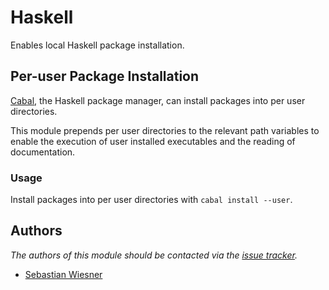 Haskell
=======

Enables local Haskell package installation.

Per-user Package Installation
-----------------------------

[Cabal][1], the Haskell package manager, can install packages into per user
directories.

This module prepends per user directories to the relevant path variables to
enable the execution of user installed executables and the reading of
documentation.

### Usage

Install packages into per user directories with `cabal install --user`.

Authors
-------

*The authors of this module should be contacted via the [issue tracker][2].*

  - [Sebastian Wiesner](https://github.com/lunaryorn)

[1]: http://www.haskell.org/cabal/
[2]: https://github.com/dotphiles/dotzsh/issues

